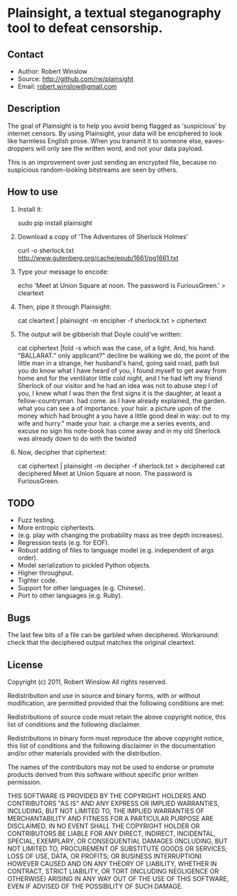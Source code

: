 Plainsight, a textual steganography tool to defeat censorship.
==============================================================

Contact
-------
* Author: Robert Winslow
* Source: http://github.com/rw/plainsight
* Email: robert.winslow@gmail.com


Description
-----------
The goal of Plainsight is to help you avoid being flagged as 'suspicious' by
internet censors. By using Plainsight, your data will be enciphered to look
like harmless English prose. When you transmit it to someone else, eaves-
droppers will only see the written word, and not your data payload.

This is an improvement over just sending an encrypted file, because no
suspicious random-looking bitstreams are seen by others.


How to use
----------

1. Install it:

    sudo pip install plainsight

2. Download a copy of 'The Adventures of Sherlock Holmes'

    curl -o sherlock.txt http://www.gutenberg.org/cache/epub/1661/pg1661.txt

3. Type your message to encode:

    echo 'Meet at Union Square at noon. The password is FuriousGreen.' > cleartext

4. Then, pipe it through Plainsight:

    cat cleartext | plainsight -m encipher -f sherlock.txt > ciphertext

5. The output will be gibberish that Doyle could've written:

      cat ciphertext |fold -s
      which was the case, of a light. And, his hand. "BALLARAT." only applicant?" 
      decline be walking we do, the point of the little man in a strange, her 
      husband's hand, going said road, path but you do know what I have heard of you, 
      I found myself to get away from home and for the ventilator little cold night, 
      and I he had left my friend Sherlock of our visitor and he had an idea was not 
      to abuse step I of you, I knew what I was then the first signs it is the 
      daughter, at least a fellow-countryman. had come. as I have already explained, 
      the garden. what you can see a of importance. your hair. a picture upon of the 
      money which had brought a you have a little good deal in way: out to my wife 
      and hurry." made your hair. a charge me a series events, and excuse no sign his 
      note-book has come away and in my old Sherlock was already down to do with the 
      twisted

6. Now, decipher that ciphertext:

    cat ciphertext | plainsight -m decipher -f sherlock.txt > deciphered
    cat deciphered
    Meet at Union Square at noon. The password is FuriousGreen.


TODO
----
* Fuzz testing.
* More entropic ciphertexts.
*   (e.g. play with changing the probability mass as tree depth increases).
* Regression tests (e.g. for EOF).
* Robust adding of files to language model (e.g. independent of args order).
* Model serialization to pickled Python objects.
* Higher throughput.
* Tighter code.
* Support for other languages (e.g. Chinese).
* Port to other languages (e.g. Ruby).


Bugs
----
The last few bits of a file can be garbled when deciphered.
  Workaround: check that the deciphered output matches the original cleartext.


License
-------

Copyright (c) 2011, Robert Winslow
All rights reserved.

Redistribution and use in source and binary forms, with or without
modification, are permitted provided that the following conditions are met:

Redistributions of source code must retain the above copyright notice, this
list of conditions and the following disclaimer.

Redistributions in binary form must reproduce the above copyright notice, this
list of conditions and the following disclaimer in the documentation and/or
other materials provided with the distribution.

The names of the contributors may not be used to endorse or promote products
derived from this software without specific prior written permission.

THIS SOFTWARE IS PROVIDED BY THE COPYRIGHT HOLDERS AND CONTRIBUTORS "AS IS" AND
ANY EXPRESS OR IMPLIED WARRANTIES, INCLUDING, BUT NOT LIMITED TO, THE IMPLIED
WARRANTIES OF MERCHANTABILITY AND FITNESS FOR A PARTICULAR PURPOSE ARE
DISCLAIMED. IN NO EVENT SHALL THE COPYRIGHT HOLDER OR CONTRIBUTORS BE LIABLE
FOR ANY DIRECT, INDIRECT, INCIDENTAL, SPECIAL, EXEMPLARY, OR CONSEQUENTIAL
DAMAGES (INCLUDING, BUT NOT LIMITED TO, PROCUREMENT OF SUBSTITUTE GOODS OR
SERVICES; LOSS OF USE, DATA, OR PROFITS; OR BUSINESS INTERRUPTION) HOWEVER
CAUSED AND ON ANY THEORY OF LIABILITY, WHETHER IN CONTRACT, STRICT LIABILITY,
OR TORT (INCLUDING NEGLIGENCE OR OTHERWISE) ARISING IN ANY WAY OUT OF THE USE
OF THIS SOFTWARE, EVEN IF ADVISED OF THE POSSIBILITY OF SUCH DAMAGE.
